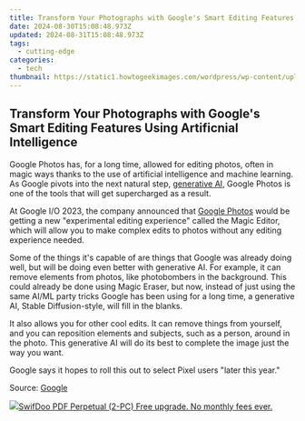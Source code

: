 ```yaml
---
title: Transform Your Photographs with Google's Smart Editing Features Using Artificnial Intelligence
date: 2024-08-30T15:08:48.973Z
updated: 2024-08-31T15:08:48.973Z
tags:
  - cutting-edge
categories:
  - tech
thumbnail: https://static1.howtogeekimages.com/wordpress/wp-content/uploads/2023/05/52887682634_e8eb268908_o.jpg
---
```


## Transform Your Photographs with Google's Smart Editing Features Using Artificnial Intelligence

Google Photos has, for a long time, allowed for editing photos, often in magic ways thanks to the use of artificial intelligence and machine learning. As Google pivots into the next natural step, [generative AI](https://youtube-tips.techidaily.com/anger-lurking-online-spotting-the-falsehood-of-fake-viewers-on-youtube/), Google Photos is one of the tools that will get supercharged as a result.

 At Google I/O 2023, the company announced that [Google Photos](https://extra-approaches.techidaily.com/in-2024-no-cost-humor-in-your-arsenal-ultimate-meme-guide/) would be getting a new "experimental editing experience" called the Magic Editor, which will allow you to make complex edits to photos without any editing experience needed.

 Some of the things it's capable of are things that Google was already doing well, but will be doing even better with generative AI. For example, it can remove elements from photos, like photobombers in the background. This could already be done using Magic Eraser, but now, instead of just using the same AI/ML party tricks Google has been using for a long time, a generative AI, Stable Diffusion-style, will fill in the blanks.

 It also allows you for other cool edits. It can remove things from yourself, and you can reposition elements and subjects, such as a person, around in the photo. This generative AI will do its best to complete the image just the way you want.

 Google says it hopes to roll this out to select Pixel users "later this year."

 Source: [Google](https://blog.google/products/photos/google-photos-magic-editor-pixel-io-2023/)

<ins class="adsbygoogle"
     style="display:block"
     data-ad-format="autorelaxed"
     data-ad-client="ca-pub-7571918770474297"
     data-ad-slot="1223367746"></ins>



<ins class="adsbygoogle"
     style="display:block"
     data-ad-client="ca-pub-7571918770474297"
     data-ad-slot="8358498916"
     data-ad-format="auto"
     data-full-width-responsive="true"></ins>



<!-- affiliate ads begin -->
<a href="https://purchase.swifdoo.com/order/checkout.php?PRODS=38709260&QTY=1&AFFILIATE=108875&CART=1"><img src="https://secure.avangate.com/images/merchant/8b932759a5a04ddb34bf79e3f9072e4b/products/Product%20box%20white-1024x1024.png" border="0">SwifDoo PDF Perpetual (2-PC)  Free upgrade. No monthly fees ever. </a>
<!-- affiliate ads end -->